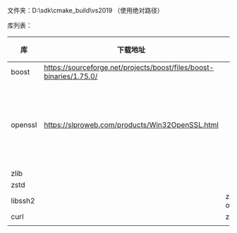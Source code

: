 文件夹：D:\sdk\cmake_build\vs2019  （使用绝对路径）



库列表：

| 库      | 下载地址                                                     | 依赖          | 拷贝 | 说明                                          |
| ------- | ------------------------------------------------------------ | ------------- | ---- | --------------------------------------------- |
| boost   | https://sourceforge.net/projects/boost/files/boost-binaries/1.75.0/ |               |      |                                               |
| openssl | https://slproweb.com/products/Win32OpenSSL.html              |               |      | 安装的时候不要勾选：‘拷贝dll/bin到系统文件夹’ |
| zlib    |                                                              |               |      |                                               |
| zstd    |                                                              |               |      |                                               |
| libssh2 |                                                              | zlib, openssl |      |                                               |
| curl    |                                                              | zlib,libssh2  |      |                                               |
|         |                                                              |               |      |                                               |



